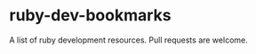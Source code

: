 ruby-dev-bookmarks
==================

A list of ruby development resources. Pull requests are welcome.
